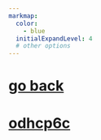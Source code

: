 ```yaml
---
markmap:
  color:
    - blue
  initialExpandLevel: 4
  # other options
---
```


# [go back](../index.html)
# [odhcp6c](odhcp6c/index.html)
